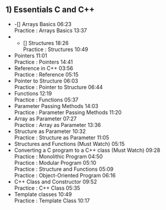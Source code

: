 ## 1) Essentials C and C++
* -[] Arrays Basics
06:23  
Practice : Arrays Basics
13:37  
* - [] Structures
18:26  
Practice : Structures
10:49  
* Pointers
11:01  
Practice : Pointers
14:41  
* Reference in C++
03:56  
Practice : Reference
05:15  
* Pointer to Structure
06:03  
Practice : Pointer to Structure
06:44  
* Functions
12:19  
Practice : Functions
05:37  
* Parameter Passing Methods
14:03  
Practice : Parameter Passing Methods
11:20  
* Array as Parameter
07:27  
Practice : Array as Parameter
13:36  
* Structure as Parameter
10:32  
Practice : Structure as Parameter
11:05  
* Structures and Functions (Must Watch)
05:15  
* Converting a C program to a C++ class (Must Watch)
09:28  
Practice : Monolithic Program
04:50  
Practice : Modular Program
05:10  
Practice : Structure and Functions
05:09  
Practice : Object-Oriented Program
06:16  
* C++ Class and Constructor
09:52  
Practice : C++ Class
05:35  
* Template classes
10:49  
Practice : Template Class
10:17  
